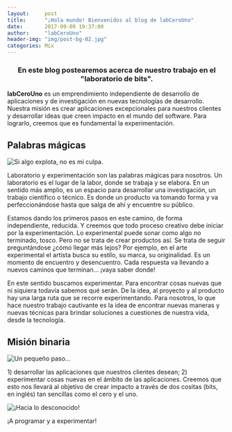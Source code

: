 ```yaml
---
layout:     post
title:      "¡Hola mundo! Bienvenidos al blog de labCeroUno"
date:       2017-09-09 19:37:00
author:     "labCeroUno"
header-img: "img/post-bg-02.jpg"
categories: Mix
---
```


<h3 align="center">En este blog postearemos acerca de nuestro trabajo en el "laboratorio de bits".</h3>

<p><strong>labCeroUno</strong> es un emprendimiento independiente de desarrollo de aplicaciones y de investigación en nuevas tecnologías de desarrollo. Nuestra misión es crear aplicaciones excepcionales para nuestros clientes y desarrollar ideas que creen  impacto en el mundo del software. Para lograrlo, creemos que es fundamental la experimentación.</p>

<h2 class="section-heading">Palabras mágicas</h2>

<img src="{{ site.baseurl }}/img/lab-illustration.jpg" class="img-responsive" alt="Si algo explota, no es mi culpa.">

<p>Laboratorio y experimentación son las palabras mágicas para nosotros. Un laboratorio es el lugar de la labor, donde se trabaja y se elabora. En un sentido más amplio, es un espacio para desarrollar una investigación, un trabajo científico o técnico. Es donde un producto va tomando forma y va perfeccionándose hasta que salga de ahí y encuentre su público.</p>

<p>Estamos dando los primeros pasos en este camino, de forma independiente, reducida. Y creemos que todo proceso creativo debe iniciar por la experimentación. Lo experimental puede sonar como algo no terminado, tosco. Pero no se trata de crear productos así. Se trata de seguir preguntándose ¿cómo llegar más lejos? Por ejemplo, en el arte experimental el artista busca su estilo, su marca, su originalidad. Es un momento de encuentro y desencuentro. Cada respuesta va llevando a nuevos caminos que terminan... ¡vaya saber donde!</p>


<p>En este sentido buscamos experimentar. Para encontrar cosas nuevas que ni siquiera todavía sabemos qué serán. De la idea, al proyecto y al producto hay una larga ruta que se recorre experimentando. Para nosotros, lo que hace nuestro trabajo cautivante es la idea de encontrar nuevas maneras y nuevas técnicas para brindar soluciones a cuestiones de nuestra vida, desde la tecnología.</p>

<h2 class="section-heading">Misión binaria</h2>

<img src="{{ site.baseurl }}/img/post-bg-05.jpg" class="img-responsive" alt="Un pequeño paso...">

<p>1) desarrollar las aplicaciones que nuestros clientes desean; 2) experimentar cosas nuevas en el ámbito de las aplicaciones. Creemos que esto nos llevará al objetivo de crear impacto a través de dos cositas (bits, en inglés) tan sencillas como el cero y el uno.</p>

<img src="{{ site.baseurl }}/img/post-bg-04.jpg" class="img-responsive" alt="¡Hacia lo desconocido!">

<p>¡A programar y a experimentar!</p>
